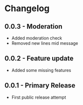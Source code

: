 # Changelog

## 0.0.3 - Moderation

* Added moderation check
* Removed new lines mid message

## 0.0.2 - Feature update

* Added some missing features

## 0.0.1 - Primary Release

* First public release attempt
